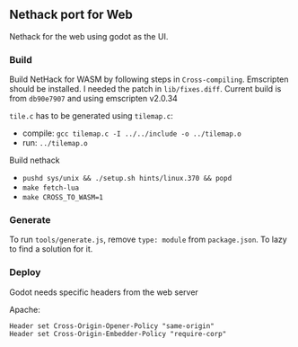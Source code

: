 ## Nethack port for Web

Nethack for the web using godot as the UI.

### Build

Build NetHack for WASM by following steps in `Cross-compiling`.
Emscripten should be installed. I needed the patch in `lib/fixes.diff`.
Current build is from `db90e7907` and using emscripten v2.0.34

`tile.c` has to be generated using `tilemap.c`:

- compile: `gcc tilemap.c -I ../../include -o ../tilemap.o`
- run: `../tilemap.o`

Build nethack

- `pushd sys/unix && ./setup.sh hints/linux.370 && popd`
- `make fetch-lua`
- `make CROSS_TO_WASM=1`

### Generate

To run `tools/generate.js`, remove `type: module` from `package.json`. To lazy to find a solution for it.

### Deploy

Godot needs specific headers from the web server

Apache:

```
Header set Cross-Origin-Opener-Policy "same-origin"
Header set Cross-Origin-Embedder-Policy "require-corp"
```
